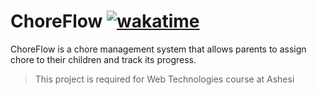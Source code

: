 # ChoreFlow [![wakatime](https://wakatime.com/badge/user/1d450513-0859-4fa4-a5aa-402cb3ea4b38/project/018dc122-5d50-4376-83f2-5d8e63e0f233.svg)](https://wakatime.com/badge/user/1d450513-0859-4fa4-a5aa-402cb3ea4b38/project/018dc122-5d50-4376-83f2-5d8e63e0f233)

ChoreFlow is a chore management system that allows parents to assign chore to their children and track its progress. 

> This project is required for Web Technologies course at Ashesi
